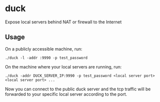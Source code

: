# duck
Expose local servers behind NAT or firewall to the Internet

## Usage

On a publicly accessible machine, run:

```
./duck -l -addr :9990 -p test_password
```

On the machine where your local servers are running, run:

```
./duck -addr DUCK_SERVER_IP:9990 -p test_password <local server port> <local server port> ...
```

Now you can connect to the public duck server and the tcp traffic will be forwarded to your specific local server according to the port.